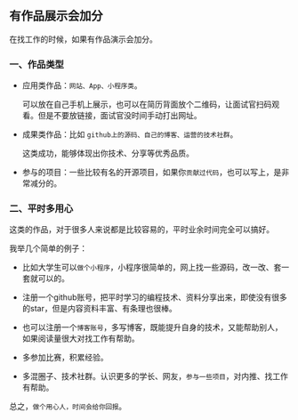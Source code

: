 ## 有作品展示会加分

在找工作的时候，如果有作品演示会加分。

### 一、作品类型

- 应用类作品：`网站、App、小程序类`。

	可以放在自己手机上展示，也可以在简历背面放个二维码，让面试官扫码观看。但是不要放链接，面试官没时间手动打出网址。
    
- 成果类作品：比如 `github上的源码、自己的博客、运营的技术社群`。

	这类成功，能够体现出你技术、分享等优秀品质。
    
- 参与的项目：一些比较有名的开源项目，如果你`贡献过代码`，也可以写上，是非常减分的。

### 二、平时多用心

这类的作品，对于很多人来说都是比较容易的，平时业余时间完全可以搞好。

我举几个简单的例子：

- 比如大学生可以`做个小程序`，小程序很简单的，网上找一些源码，改一改、套一套就可以的。

- 注册一个github账号，把平时学习的编程技术、资料分享出来，即使没有很多的star，但是内容资料丰富、有条理也很棒。

- 也可以注册一个`博客账号`，多写博客，既能提升自身的技术，又能帮助别人，如果阅读量很大对找工作有帮助。

- 多参加比赛，积累经验。

- 多混圈子、技术社群。认识更多的学长、网友，`参与一些项目`，对内推、找工作有帮助。

总之，`做个用心人，时间会给你回报`。